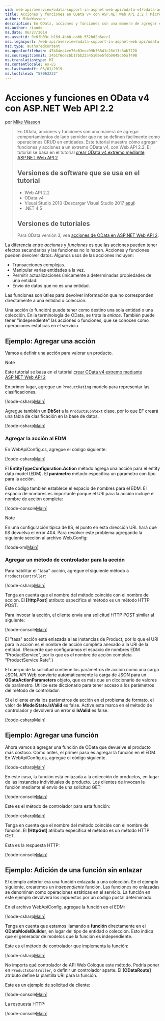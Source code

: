 ```yaml
---
uid: web-api/overview/odata-support-in-aspnet-web-api/odata-v4/odata-actions-and-functions
title: Acciones y funciones en OData v4 con ASP.NET Web API 2.2 | Microsoft Docs
author: MikeWasson
description: En OData, acciones y funciones son una manera de agregar comportamientos de lado servidor que no se definen fácilmente como operaciones CRUD en entidades. Este tutorial se muestra cómo...
ms.author: riande
ms.date: 06/27/2014
ms.assetid: 0e6fb03c-b16d-4bb0-ab0b-552bd2b6ece1
msc.legacyurl: /web-api/overview/odata-support-in-aspnet-web-api/odata-v4/odata-actions-and-functions
msc.type: authoredcontent
ms.openlocfilehash: 45b84ec4ee76e83ece99bf6841c28e13c3ab7728
ms.sourcegitcommit: 24b1f6decbb17bb22a45166e5fdb0845c65af498
ms.translationtype: MT
ms.contentlocale: es-ES
ms.lasthandoff: 03/01/2019
ms.locfileid: "57063232"
---
```

<a name="actions-and-functions-in-odata-v4-using-aspnet-web-api-22"></a>Acciones y funciones en OData v4 con ASP.NET Web API 2.2
====================
por [Mike Wasson](https://github.com/MikeWasson)

> En OData, acciones y funciones son una manera de agregar comportamientos de lado servidor que no se definen fácilmente como operaciones CRUD en entidades. Este tutorial muestra cómo agregar funciones y acciones a un extremo OData v4, con Web API 2.2. El tutorial se basa en el tutorial [crear OData v4 extremo mediante ASP.NET Web API 2](create-an-odata-v4-endpoint.md)
>
> ## <a name="software-versions-used-in-the-tutorial"></a>Versiones de software que se usa en el tutorial
>
> - Web API 2.2
> - OData v4
> - Visual Studio 2013 (Descargar Visual Studio 2017 [aquí](https://visualstudio.microsoft.com/downloads/?utm_medium=microsoft&utm_source=docs.microsoft.com&utm_campaign=button+cta&utm_content=download+vs2017))
> - .NET 4.5
>
> ## <a name="tutorial-versions"></a>Versiones de tutoriales
>
> Para OData versión 3, vea [acciones de OData en ASP.NET Web API 2](../odata-v3/odata-actions.md).

La diferencia entre *acciones* y *funciones* es que las acciones pueden tener efectos secundarios y las funciones no lo hacen. Acciones y funciones pueden devolver datos. Algunos usos de las acciones incluyen:

- Transacciones complejas.
- Manipular varias entidades a la vez.
- Permitir actualizaciones únicamente a determinadas propiedades de una entidad.
- Envío de datos que no es una entidad.

Las funciones son útiles para devolver información que no corresponden directamente a una entidad o colección.

Una acción (o función) puede tener como destino una sola entidad o una colección. En la terminología de OData, se trata la *enlace*. También puede tener &quot;independiente&quot; las acciones o funciones, que se conocen como operaciones estáticas en el servicio.

## <a name="example-adding-an-action"></a>Ejemplo: Agregar una acción

Vamos a definir una acción para valorar un producto.

> [!NOTE]
> Este tutorial se basa en el tutorial [crear OData v4 extremo mediante ASP.NET Web API 2](create-an-odata-v4-endpoint.md)


En primer lugar, agregue un `ProductRating` modelo para representar las clasificaciones.

[!code-csharp[Main](odata-actions-and-functions/samples/sample1.cs)]

Agregue también un **DbSet** a la `ProductsContext` clase, por lo que EF creará una tabla de clasificación en la base de datos.

[!code-csharp[Main](odata-actions-and-functions/samples/sample2.cs)]

### <a name="add-the-action-to-the-edm"></a>Agregar la acción al EDM

En WebApiConfig.cs, agregue el código siguiente:

[!code-csharp[Main](odata-actions-and-functions/samples/sample3.cs)]

El **EntityTypeConfiguration.Action** método agrega una acción para el entity data model (EDM). El **parámetro** método especifica un parámetro con tipo para la acción.

Este código también establece el espacio de nombres para el EDM. El espacio de nombres es importante porque el URI para la acción incluye el nombre de acción completa:

[!code-console[Main](odata-actions-and-functions/samples/sample4.cmd)]

> [!NOTE]
> En una configuración típica de IIS, el punto en esta dirección URL hará que IIS devuelva el error 404. Para resolver este problema agregando la siguiente sección al archivo Web.Config:

[!code-xml[Main](odata-actions-and-functions/samples/sample5.xml)]

### <a name="add-a-controller-method-for-the-action"></a>Agregar un método de controlador para la acción

Para habilitar el &quot;tasa&quot; acción, agregue el siguiente método a `ProductsController`:

[!code-csharp[Main](odata-actions-and-functions/samples/sample6.cs)]

Tenga en cuenta que el nombre del método coincide con el nombre de acción. El **[HttpPost]** atributo especifica el método es un método HTTP POST.

Para invocar la acción, el cliente envía una solicitud HTTP POST similar al siguiente:

[!code-console[Main](odata-actions-and-functions/samples/sample7.cmd)]

El &quot;tasa&quot; acción está enlazada a las instancias de Product, por lo que el URI para la acción es el nombre de acción completa anexado a la URI de la entidad. (Recuerde que configuramos el espacio de nombres EDM &quot;ProductService&quot;, por lo que es el nombre de acción completa &quot;ProductService.Rate&quot;.)

El cuerpo de la solicitud contiene los parámetros de acción como una carga JSON. API Web convierte automáticamente la carga de JSON para un **ODataActionParameters** objeto, que es más que un diccionario de valores de parámetro. Utilice este diccionario para tener acceso a los parámetros del método de controlador.

Si el cliente envía los parámetros de acción en el problema de formato, el valor de **ModelState.IsValid** es false. Active esta marca en el método de controlador y devolverá un error si **IsValid** es false.

[!code-csharp[Main](odata-actions-and-functions/samples/sample8.cs)]

## <a name="example-adding-a-function"></a>Ejemplo: Agregar una función

Ahora vamos a agregar una función de OData que devuelve el producto más costoso. Como antes, el primer paso es agregar la función en el EDM. En WebApiConfig.cs, agregue el código siguiente.

[!code-csharp[Main](odata-actions-and-functions/samples/sample9.cs)]

En este caso, la función está enlazada a la colección de productos, en lugar de las instancias individuales de producto. Los clientes de invocan la función mediante el envío de una solicitud GET:

[!code-console[Main](odata-actions-and-functions/samples/sample10.cmd)]

Este es el método de controlador para esta función:

[!code-csharp[Main](odata-actions-and-functions/samples/sample11.cs)]

Tenga en cuenta que el nombre del método coincide con el nombre de función. El **[HttpGet]** atributo especifica el método es un método HTTP GET.

Esta es la respuesta HTTP:

[!code-console[Main](odata-actions-and-functions/samples/sample12.cmd)]

## <a name="example-adding-an-unbound-function"></a>Ejemplo: Adición de una función sin enlazar

El ejemplo anterior era una función enlazada a una colección. En el ejemplo siguiente, crearemos un *independiente* función. Las funciones no enlazadas se denominan como operaciones estáticas en el servicio. La función en este ejemplo devolverá los impuestos por un código postal determinado.

En el archivo WebApiConfig, agregue la función en el EDM:

[!code-csharp[Main](odata-actions-and-functions/samples/sample13.cs)]

Tenga en cuenta que estamos llamando a **función** directamente en el **ODataModelBuilder**, en lugar del tipo de entidad o colección. Esto indica que el generador de modelos que la función es independiente.

Este es el método de controlador que implementa la función:

[!code-csharp[Main](odata-actions-and-functions/samples/sample14.cs)]

No importa qué controlador de API Web Coloque este método. Podría poner en `ProductsController`, o definir un controlador aparte. El **[ODataRoute]** atributo define la plantilla URI para la función.

Este es un ejemplo de solicitud de cliente:

[!code-console[Main](odata-actions-and-functions/samples/sample15.cmd)]

La respuesta HTTP:

[!code-console[Main](odata-actions-and-functions/samples/sample16.cmd)]
